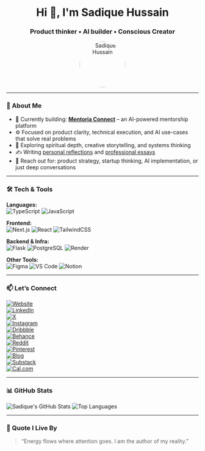 <h1 align="center">Hi 👋, I'm Sadique Hussain</h1>
<h3 align="center">Product thinker • AI builder • Conscious Creator</h3>

<p align="center">
  <img src="https://avatars.githubusercontent.com/u/195448465?v=4" width="120" style="border-radius: 50%" alt="Sadique Hussain" />
</p>

---

### 🧠 About Me

- 🔭 Currently building: **[Mentoria Connect](https://connect.mentoria.com)** – an AI-powered mentorship platform  
- ⚙️ Focused on product clarity, technical execution, and AI use-cases that solve real problems  
- 🌿 Exploring spiritual depth, creative storytelling, and systems thinking  
- ✍️ Writing [personal reflections](https://tale.beehiiv.com/) and [professional essays](https://designbysadique.substack.com/)  
- 💬 Reach out for: product strategy, startup thinking, AI implementation, or just deep conversations

---

### 🛠️ Tech & Tools

**Languages:**  
![TypeScript](https://img.shields.io/badge/TypeScript-3178C6?logo=typescript&logoColor=white) ![JavaScript](https://img.shields.io/badge/JavaScript-F7DF1E?logo=javascript&logoColor=black)

**Frontend:**  
![Next.js](https://img.shields.io/badge/Next.js-black?logo=next.js) ![React](https://img.shields.io/badge/React-20232A?logo=react&logoColor=61DAFB) ![TailwindCSS](https://img.shields.io/badge/TailwindCSS-38B2AC?logo=tailwind-css&logoColor=white)

**Backend & Infra:**  
![Flask](https://img.shields.io/badge/Flask-000?logo=flask&logoColor=white) ![PostgreSQL](https://img.shields.io/badge/PostgreSQL-4169E1?logo=postgresql&logoColor=white) ![Render](https://img.shields.io/badge/Render-00979D?logo=render&logoColor=white)

**Other Tools:**  
![Figma](https://img.shields.io/badge/Figma-F24E1E?logo=figma&logoColor=white) ![VS Code](https://img.shields.io/badge/VSCode-007ACC?logo=visual-studio-code&logoColor=white) ![Notion](https://img.shields.io/badge/Notion-black?logo=notion&logoColor=white)

---

### 📫 Let’s Connect

[![Website](https://img.shields.io/badge/Website-sadique.co-000?style=flat&logo=vercel&logoColor=white)](https://sadique.co)  
[![LinkedIn](https://img.shields.io/badge/LinkedIn-sadiquexo-blue?logo=linkedin&logoColor=white)](https://linkedin.com/in/sadiquexo)  
[![X](https://img.shields.io/badge/X-SadiqueXo-black?logo=x&logoColor=white)](https://x.com/SadiqueXo)  
[![Instagram](https://img.shields.io/badge/Instagram-heyysadique-E4405F?logo=instagram&logoColor=white)](https://www.instagram.com/heyysadique/)  
[![Dribbble](https://img.shields.io/badge/Dribbble-designbysadique-EA4C89?logo=dribbble&logoColor=white)](https://dribbble.com/designbysadique)  
[![Behance](https://img.shields.io/badge/Behance-sadiquehussain-1769FF?logo=behance&logoColor=white)](https://www.behance.net/sadiquehussain)  
[![Reddit](https://img.shields.io/badge/Reddit-sadiqueb-FF4500?logo=reddit&logoColor=white)](https://www.reddit.com/user/sadiqueb)  
[![Pinterest](https://img.shields.io/badge/Pinterest-notsadique-BD081C?logo=pinterest&logoColor=white)](https://in.pinterest.com/notsadique/)  
[![Blog](https://img.shields.io/badge/Beehiiv-Personal-grey?logo=rss&logoColor=white)](https://tale.beehiiv.com/)  
[![Substack](https://img.shields.io/badge/Substack-Productivity%20Supernova-orange?logo=substack&logoColor=white)](https://designbysadique.substack.com/)  
[![Cal.com](https://img.shields.io/badge/Book%20a%20chat%20→-sadique-0A0A0A?logo=cal.com&logoColor=white)](https://cal.com/sadique/quick-chat-with-sadique)

---

### 📊 GitHub Stats

<!-- You can remove this section if you want to keep it minimal or stats feel outdated -->
![Sadique's GitHub Stats](https://github-readme-stats.vercel.app/api?username=sadique-xo&show_icons=true&theme=radical&cache_seconds=1800)
![Top Languages](https://github-readme-stats.vercel.app/api/top-langs/?username=sadique-xo&layout=compact&theme=radical)

---

### 🧘 Quote I Live By

> “Energy flows where attention goes. I am the author of my reality.”
